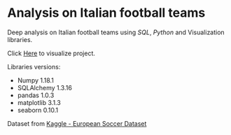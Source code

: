# Analysis on Italian football teams
Deep analysis on Italian football teams using *SQL*, *Python* and Visualization libraries.

Click [Here](https://github.com/LucianoBesada/Analysis_on_Italian_football_teams/blob/main/Investigate%20a%20dataset%20Project%20-%20Italian%20Football%20Teams%20%20.ipynb) to visualize project.

Libraries versions:
- Numpy                              1.18.1
- SQLAlchemy                         1.3.16
- pandas                             1.0.3
- matplotlib                         3.1.3
- seaborn                            0.10.1

Dataset from [Kaggle - European Soccer Dataset](https://www.kaggle.com/hugomathien/soccer)
